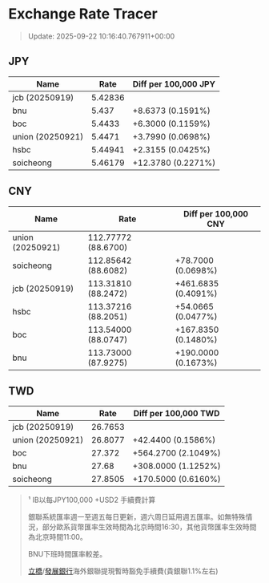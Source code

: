 # Exchange Rate Tracer

> Update: 2025-09-22 10:16:40.767911+00:00

## JPY

| Name             |    Rate | Diff per 100,000 JPY   |
|------------------|---------|------------------------|
| jcb (20250919)   | 5.42836 |                        |
| bnu              | 5.437   | +8.6373 (0.1591%)      |
| boc              | 5.4433  | +6.3000 (0.1159%)      |
| union (20250921) | 5.4471  | +3.7990 (0.0698%)      |
| hsbc             | 5.44941 | +2.3155 (0.0425%)      |
| soicheong        | 5.46179 | +12.3780 (0.2271%)     |

## CNY

| Name             | Rate                | Diff per 100,000 CNY   |
|------------------|---------------------|------------------------|
| union (20250921) | 112.77772	(88.6700) |                        |
| soicheong        | 112.85642	(88.6082) | +78.7000 (0.0698%)     |
| jcb (20250919)   | 113.31810	(88.2472) | +461.6835 (0.4091%)    |
| hsbc             | 113.37216	(88.2051) | +54.0665 (0.0477%)     |
| boc              | 113.54000	(88.0747) | +167.8350 (0.1480%)    |
| bnu              | 113.73000	(87.9275) | +190.0000 (0.1673%)    |

## TWD

| Name             |    Rate | Diff per 100,000 TWD   |
|------------------|---------|------------------------|
| jcb (20250919)   | 26.7653 |                        |
| union (20250921) | 26.8077 | +42.4400 (0.1586%)     |
| boc              | 27.372  | +564.2700 (2.1049%)    |
| bnu              | 27.68   | +308.0000 (1.1252%)    |
| soicheong        | 27.8505 | +170.5000 (0.6160%)    |


> ¹ IB以每JPY100,000 +USD2 手續費計算
>
> 銀聯系統匯率週一至週五每日更新，週六周日延用週五匯率。如無特殊情況，部分歐系貨幣匯率生效時間為北京時間16:30，其他貨幣匯率生效時間為北京時間11:00。
>
> BNU下班時間匯率較差。
>
> [立橋](https://www.wlbank.com.mo/uploads/ueditor/file/20181211/1544536513900230.pdf)/[發展銀行](https://www.mdb.com.mo/Service_Charges_20230728.pdf)海外銀聯提現暫時豁免手續費(貴銀聯1.1%左右)

